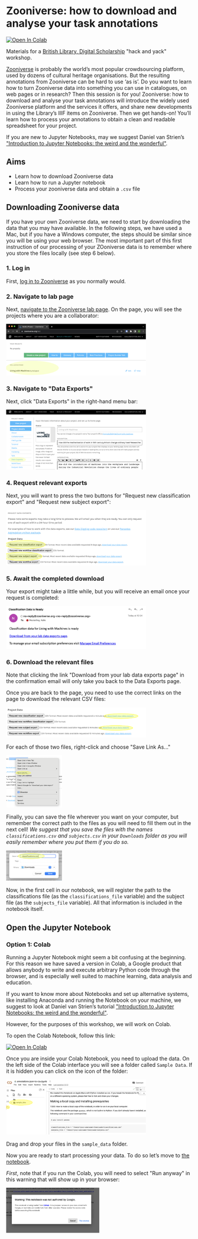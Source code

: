 # Zooniverse: how to download and analyse your task annotations

[![Open In Colab](https://colab.research.google.com/assets/colab-badge.svg)](https://colab.research.google.com/github/Living-with-machines/zooniverse-analysis-workshop/blob/main/process-zooniverse-data.ipynb)

<!-- TODO: insert DOI -->

Materials for a [British Library, Digital Scholarship](https://bl.uk/digital) "hack and yack" workshop.

[Zooniverse](https://www.zooniverse.org/) is probably the world’s most popular crowdsourcing platform, used by dozens of cultural heritage organisations. But the resulting annotations from Zooniverse can be hard to use ‘as is’. Do you want to learn how to turn Zooniverse data into something you can use in catalogues, on web pages or in research? Then this session is for you! Zooniverse: how to download and analyse your task annotations will introduce the widely used Zooniverse platform and the services it offers, and share new developments in using the Library’s IIIF items on Zooniverse. Then we get hands-on! You’ll learn how to process your annotations to obtain a clean and readable spreadsheet for your project.

If you are new to Jupyter Notebooks, may we suggest Daniel van Strien’s ["Introduction to Jupyter Notebooks: the weird and the wonderful"](https://github.com/Living-with-machines/Jupyter-Notebooks-The-Weird-and-Wonderful).

## Aims

* Learn how to download Zooniverse data
* Learn how to run a Jupyter notebook
* Process your zooniverse data and obtain a `.csv` file

## Downloading Zooniverse data

If you have your own Zooniverse data, we need to start by downloading the data that you may have available. In the following steps, we have used a Mac, but if you have a Windows computer, the steps should be similar since you will be using your web browser. The most important part of this first instruction of our processing of your ZOoniverse data is to remember where you store the files locally (see step 6 below).

### 1. Log in

First, [log in to Zooniverse](https://www.zooniverse.org/accounts/sign-in) as you normally would.

### 2. Navigate to lab page

Next, [navigate to the Zooniverse lab page](https://www.zooniverse.org/lab). On the page, you will see the projects where you are a collaborator:

<img src="images/1-zooniverse-lab.png?raw=true" alt="A screenshot of the Zooniverse lab page" style="max-width:75%;" title="Screenshot of Zooniverse lab page" />

### 3. Navigate to "Data Exports"

Next, click "Data Exports" in the right-hand menu bar:

<img src="images/2-data-exports.png?raw=true" alt="A screenshot that shows where in the right-hand menu bar you will find the Data Exports option" style="max-width:75%;" title="Screenshot of Zooniverse lab splash page" />

### 4. Request relevant exports

Next, you will want to press the two buttons for "Request new classification export" and "Request new subject export":

<img src="images/3-data-exports-requests.png?raw=true" alt="A screenshot that shows the relevant buttons to press on the Zooniverse Data Exports page" style="max-width:75%;" title="Screenshot of Zooniverse Data Exports page" />

### 5. Await the completed download

Your export might take a little while, but you will receive an email once your request is completed:

<img src="images/4-confirmation-email.png?raw=true" alt="A screenshot that shows the confirmation email received when data export request has been completed" style="max-width:75%;" title="Screenshot of the confirmation email" />

### 6. Download the relevant files

Note that clicking the link "Download from your lab data exports page" in the confirmation email will only take you back to the Data Exports page.

Once you are back to the page, you need to use the correct links on the page to download the relevant CSV files:

<img src="images/5-request-completed.png?raw=true" alt="A screenshot that shows the data export request completed on the Data Exports page" style="max-width:75%;" title="Screenshot of the Data Exports page with the relevant links" />

For each of those two files, right-click and choose "Save Link As..."

<img src="images/6-save-link-as.png?raw=true" alt="A screenshot that shows the popup menu to save CSV file from your browser in the correct directory" style="max-width:30%;" title="Screenshot of the menu that shows the option Save Link As..." />

Finally, you can save the file wherever you want on your computer, but remember the correct path to the files as you will need to fill them out in the next cell! _We suggest that you save the files with the names `classifications.csv` and `subjects.csv` in your `Downloads` folder as you will easily remember where you put them if you do so._

<img src="images/7-rename.png?raw=true" alt="A screenshot that shows the renaming process of the CSV file" style="max-width:30%;" title="Screenshot of the download file dialog" />

Now, in the first cell in our notebook, we will register the path to the classifications file (as the `classifications_file` variable) and the subject file (as the `subjects_file` variable). All that information is included in the notebook itself.

## Open the Jupyter Notebook

### Option 1: Colab

Running a Jupyter Notebook might seem a bit confusing at the beginning. For this reason we have saved a version in Colab, a Google product that allows anybody to write and execute arbitrary Python code through the browser, and is especially well suited to machine learning, data analysis and education.

If you want to know more about Notebooks and set up alternative systems, like installing Anaconda and running the Notebook on your machine, we suggest to look at Daniel van Strien’s tutorial ["Introduction to Jupyter Notebooks: the weird and the wonderful"](https://github.com/Living-with-machines/Jupyter-Notebooks-The-Weird-and-Wonderful).

However, for the purposes of this workshop, we will work on Colab.

To open the Colab Notebook, follow this link:

[![Open In Colab](https://colab.research.google.com/assets/colab-badge.svg)](https://colab.research.google.com/github/Living-with-machines/zooniverse-analysis-workshop/blob/main/process-zooniverse-data.ipynb)

Once you are inside your Colab Notebook, you need to upload the data. On the left side of the Colab interface you will see a folder called `Sample Data`. If it is hidden you can click on the icon of the folder:

<img src="images/8-colab-upload.png?raw=true" alt="A screenshot that shows where to drag the files in the colab interface" style="max-width:75%;" title="Screenshot of the colab interface and where to upload the files." />

Drag and drop your files in the `sample_data` folder.

Now you are ready to start processing your data. To do so let’s move to [the notebook](https://colab.research.google.com/github/Living-with-machines/zooniverse-analysis-workshop/blob/main/process-zooniverse-data.ipynb).

_First_, note that if you run the Colab, you will need to select "Run anyway" in this warning that will show up in your browser:

<img src="images/9-colab-warning.png?raw=true" alt="A screenshot that shows the warning message displayed by Google Colab" style="max-width:50%;" title="Screenshot of Colab's warning dialog" />

<!--
### Option 2: On your own computer

TODO: Write intro + expand list below. Note that this is a little bit more involved and requires a pre-existing installation of Jupyter Notebooks and Python on your computer. As suggested by @mialondon in PR #3

1. Terminal: Clone repository + `cd` (note what @mialondon suggested in #4 that we may need specific instructions for mac/Windows here)
2. Move your classifications + subjects into the folder (or know where they are located on your computer)
3. `jupyter notebook` command
4. Now, you are ready to start processing your data.
-->
